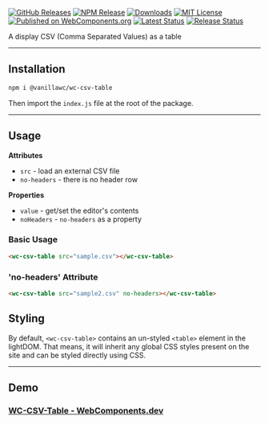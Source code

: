 [![GitHub Releases](https://img.shields.io/github/v/release/vanillawc/wc-csv-table.svg)](https://github.com/vanillawc/wc-csv-table/releases)
[![NPM Release](https://badgen.net/npm/v/@vanillawc/wc-csv-table)](https://www.npmjs.com/package/@vanillawc/wc-csv-table)
[![Downloads](https://badgen.net/npm/dt/@vanillawc/wc-csv-table)](https://www.npmjs.com/package/@vanillawc/wc-csv-table)
[![MIT License](https://img.shields.io/badge/license-MIT-blue.svg)](https://raw.githubusercontent.com/vanillawc/wc-csv-table/master/LICENSE)
[![Published on WebComponents.org](https://img.shields.io/badge/webcomponents.org-published-blue.svg)](https://www.webcomponents.org/element/vanillawc/wc-csv-table)
[![Latest Status](https://github.com/vanillawc/wc-csv-table/workflows/Latest/badge.svg)](https://github.com/vanillawc/wc-csv-table/actions)
[![Release Status](https://github.com/vanillawc/wc-csv-table/workflows/Release/badge.svg)](https://github.com/vanillawc/wc-csv-table/actions)

A display CSV (Comma Separated Values) as a table

 <!-- TODO: Add video graphic here -->

-----

## Installation

```sh
npm i @vanillawc/wc-csv-table
```

Then import the `index.js` file at the root of the package.

-----

## Usage

**Attributes**

- `src` - load an external CSV file
- `no-headers` - there is no header row

**Properties**

- `value` - get/set the editor's contents
- `noHeaders` - `no-headers` as a property

### Basic Usage

```html
<wc-csv-table src="sample.csv"></wc-csv-table>
```

### 'no-headers' Attribute

```html
<wc-csv-table src="sample2.csv" no-headers></wc-csv-table>
```

## Styling

By default, `<wc-csv-table>` contains an un-styled `<table>` element in the lightDOM. That means, it will inherit any global CSS styles present on the site and can be styled directly using CSS.

-----

## Demo

### [WC-CSV-Table - WebComponents.dev](https://webcomponents.dev/edit/e9ymso9FS3XKUVomG90u?sv=1&pm=1)
